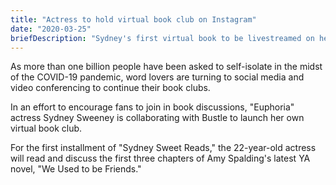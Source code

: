 ```yaml
---
title: "Actress to hold virtual book club on Instagram"
date: "2020-03-25"
briefDescription: "Sydney's first virtual book to be livestreamed on her Instagram account on Thursday, March 26 at 4:00 pm (EST)"
---
```


As more than one billion people have been asked to self-isolate in the midst of the COVID-19 pandemic, word lovers are turning to social media and video conferencing to continue their book clubs.

In an effort to encourage fans to join in book discussions, "Euphoria" actress Sydney Sweeney is collaborating with Bustle to launch her own virtual book club.

For the first installment of "Sydney Sweet Reads," the 22-year-old actress will read and discuss the first three chapters of Amy Spalding's latest YA novel, "We Used to be Friends."
